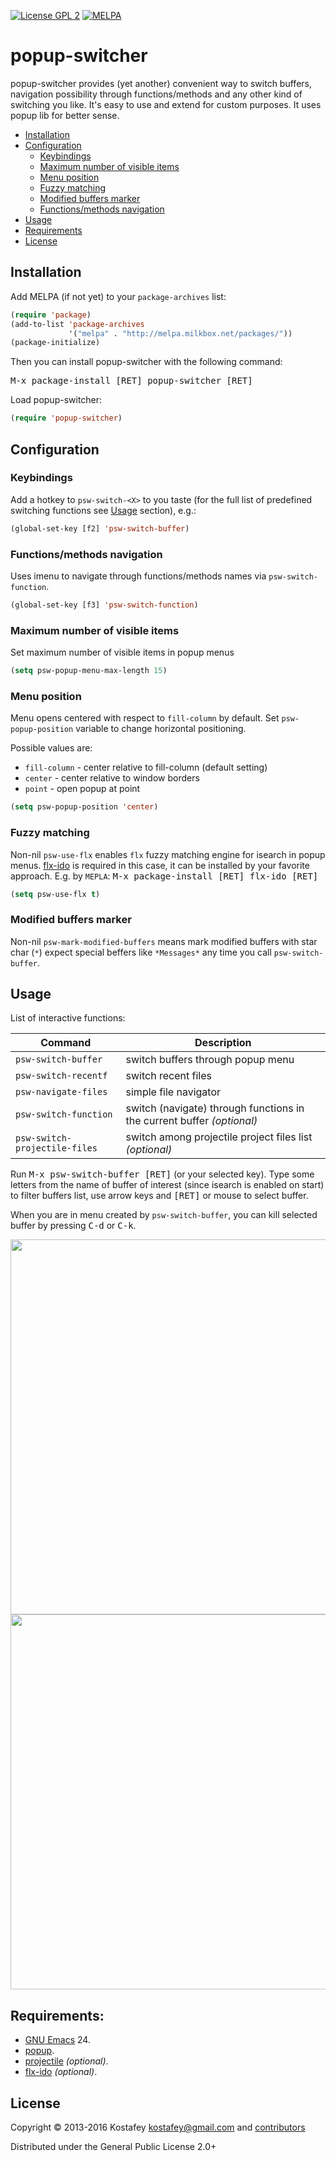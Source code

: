 [![License GPL 2](https://img.shields.io/badge/license-GPL_2-green.svg)](http://www.gnu.org/licenses/gpl-2.0.txt)
[![MELPA](http://melpa.org/packages/popup-switcher-badge.svg)](http://melpa.org/#/popup-switcher)

# popup-switcher

popup-switcher provides (yet another) convenient way to switch buffers,
navigation possibility through functions/methods and any other kind of switching
you like. It's easy to use and extend for custom purposes.  It uses popup lib
for better sense.

- [Installation](#installation)
- [Configuration](#configuration)
  - [Keybindings](#keybindings)
  - [Maximum number of visible items](#maximum-number-of-visible-items)
  - [Menu position](#menu-position)
  - [Fuzzy matching](#fuzzy-matching)
  - [Modified buffers marker](#modified-buffers-marker)
  - [Functions/methods navigation](#functionsmethods-navigation)
- [Usage](#usage)
- [Requirements](#requirements)
- [License](#license)

## Installation

Add MELPA (if not yet) to your `package-archives` list:

```lisp
(require 'package)
(add-to-list 'package-archives
             '("melpa" . "http://melpa.milkbox.net/packages/"))
(package-initialize)
```

Then you can install popup-switcher with the following command:

<kbd>M-x package-install [RET] popup-switcher [RET]</kbd>

Load popup-switcher:

```lisp
(require 'popup-switcher)
```

## Configuration

### Keybindings

Add a hotkey to `psw-switch-<X>` to you taste (for the full list of predefined
switching functions see
[Usage](https://github.com/kostafey/popup-switcher#usage) section), e.g.:

```lisp
(global-set-key [f2] 'psw-switch-buffer)
```

### Functions/methods navigation

Uses imenu to navigate through functions/methods names via
`psw-switch-function`.

```lisp
(global-set-key [f3] 'psw-switch-function)
```

### Maximum number of visible items

Set maximum number of visible items in popup menus

```lisp
(setq psw-popup-menu-max-length 15)
```

### Menu position
Menu opens centered with respect to `fill-column` by default.
Set `psw-popup-position` variable to change horizontal positioning.

Possible values are:

* `fill-column` - center relative to fill-column (default setting)
* `center` - center relative to window borders
* `point` - open popup at point

```lisp
(setq psw-popup-position 'center)
```

### Fuzzy matching

Non-nil `psw-use-flx` enables `flx` fuzzy matching engine for isearch in popup
menus. [flx-ido](https://github.com/lewang/flx) is required in this case, it can
be installed by your favorite approach. E.g. by `MEPLA`:
<kbd>M-x package-install [RET] flx-ido [RET]</kbd>

```lisp
(setq psw-use-flx t)
```

### Modified buffers marker

Non-nil `psw-mark-modified-buffers` means mark modified buffers with star char
(`*`) expect special beffers like `*Messages*` any time you call
`psw-switch-buffer`.

## Usage

List of interactive functions:

 Command                       | Description
-------------------------------|------------------------------------------
 `psw-switch-buffer`           | switch buffers through popup menu
 `psw-switch-recentf`          | switch recent files
 `psw-navigate-files`          | simple file navigator
 `psw-switch-function`         | switch (navigate) through functions in the current buffer *(optional)*
 `psw-switch-projectile-files` | switch among projectile project files list *(optional)*

Run <kbd>M-x psw-switch-buffer [RET]</kbd> (or your selected key).  Type some letters
from the name of buffer of interest (since isearch is enabled on start) to
filter buffers list, use arrow keys and <kbd>[RET]</kbd> or mouse to select
buffer.

When you are in menu created by `psw-switch-buffer`, you can kill selected
buffer by pressing <kbd>C-d</kbd> or <kbd>C-k</kbd>.

<img src="https://dl.dropboxusercontent.com/u/820526/psw-switch-buffer.png" width="600" />
<img src="https://dl.dropboxusercontent.com/u/820526/psw-switch-function.png" width="600" />

## Requirements:

* [GNU Emacs](http://www.gnu.org/software/emacs/emacs.html) 24.
* [popup](https://github.com/auto-complete/popup-el).
* [projectile](https://github.com/bbatsov/projectile) *(optional)*.
* [flx-ido](https://github.com/lewang/flx) *(optional)*.

## License

Copyright © 2013-2016 Kostafey <kostafey@gmail.com> and
[contributors](https://github.com/kostafey/popup-switcher/contributors)

Distributed under the General Public License 2.0+
